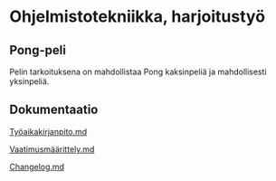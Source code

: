 # Ohjelmistotekniikka, harjoitustyö
## Pong-peli
Pelin tarkoituksena on mahdollistaa Pong kaksinpeliä ja mahdollisesti yksinpeliä.

## Dokumentaatio

[Työaikakirjanpito.md](https://github.com/IsmailTadji/ot-harjoitustyo/blob/master/Pong/dokumentaatio/ty%C3%B6aikakirjanpito.md)

[Vaatimusmäärittely.md](https://github.com/IsmailTadji/ot-harjoitustyo/blob/master/Pong/dokumentaatio/vaatimusm%C3%A4%C3%A4rittely.md)

[Changelog.md](https://github.com/IsmailTadji/ot-harjoitustyo/blob/master/Pong/dokumentaatio/Changelog.md)
